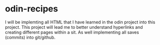 # odin-recipes
I will be implemting all HTML that I have learned in the odin project into this project.
This project will lead me to better understand hyperlinks and creating different pages 
within a sit. As well implementing all saves (commits) into git/github.